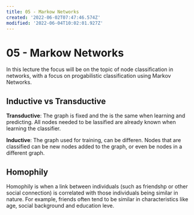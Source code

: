 ```yaml
---
title: 05 - Markow Networks
created: '2022-06-02T07:47:46.574Z'
modified: '2022-06-04T10:02:01.927Z'
---
```


# 05 - Markow Networks

In this lecture the focus will be on the topic of node classification in networks, with a focus on progabilistic classification using Markov Networks.

## Inductive vs Transductive

__Transductive__: The graph is fixed and the is the same when learning and predicting. All nodes needed to be lassified are already known when learning the classifier.

__Inductive__: The graph used for training, can be differen. Nodes that are classified can be new nodes added to the graph, or even be nodes in a different graph.

## Homophily

Homophily is when a link between individuals (such as friendshp or other social connection) is correlated with those individuals being similar in nature. For example, friends often tend to be similar in characteristics like age, social background and education leve.




